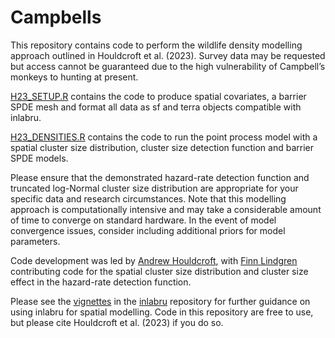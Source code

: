 # Campbells

This repository contains code to perform the wildlife density modelling approach outlined in Houldcroft et al. (2023). Survey data may be requested but access cannot be guaranteed due to the high vulnerability of Campbell’s monkeys to hunting at present.

[H23_SETUP.R](H23_SETUP.R) contains the code to produce spatial covariates, a barrier SPDE mesh and format all data as sf and terra objects compatible with inlabru.

[H23_DENSITIES.R](H23_DENSITIES.R) contains the code to run the point process model with a spatial cluster size distribution, cluster size detection function and barrier SPDE models.

Please ensure that the demonstrated hazard-rate detection function and truncated log-Normal cluster size distribution are appropriate for your specific data and research circumstances. Note that this modelling approach is computationally intensive and may take a considerable amount of time to converge on standard hardware. In the event of model convergence issues, consider including additional priors for model parameters. 

Code development was led by <a href="https://github.com/andyhouldcroft" target="_blank" rel="noopener noreferrer">Andrew Houldcroft</a>, with <a href="https://github.com/finnlindgren" target="_blank" rel="noopener noreferrer">Finn Lindgren</a> contributing code for the spatial cluster size distribution and cluster size effect in the hazard-rate detection function.

Please see the <a href="https://github.com/inlabru-org/inlabru/tree/devel/vignettes/articles" target="_blank" rel="noopener noreferrer">vignettes</a> in the <a href="https://github.com/inlabru-org/inlabru" target="_blank" rel="noopener noreferrer">inlabru</a> repository for further guidance on using inlabru for spatial modelling.
Code in this repository are free to use, but please cite Houldcroft et al. (2023) if you do so.
